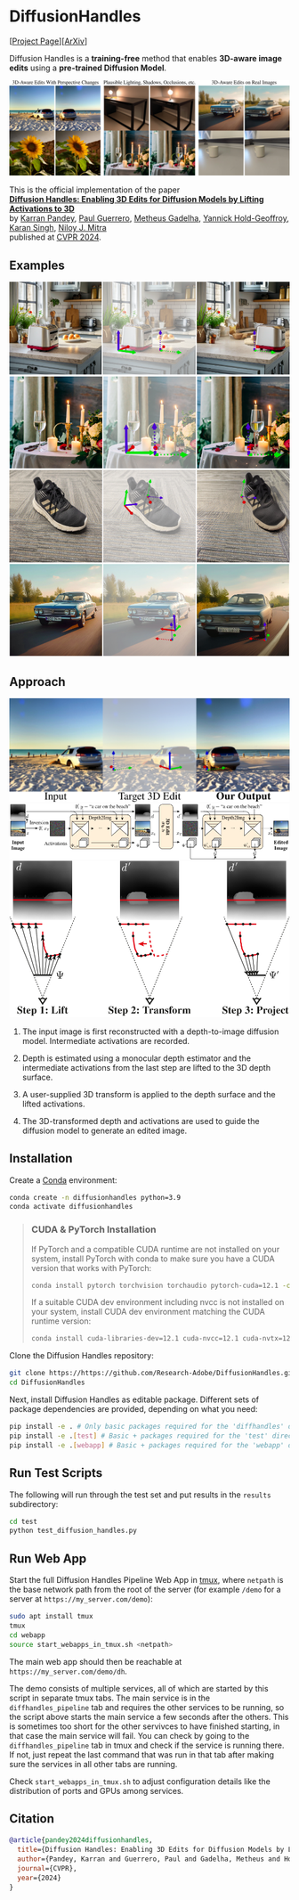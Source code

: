 # DiffusionHandles
[[Project Page](https://diffusionhandles.github.io/)][[ArXiv](https://arxiv.org/pdf/2312.02190)]

Diffusion Handles is a **training-free** method that enables **3D-aware image edits** using a **pre-trained Diffusion Model**.

![Teaser](media/teaser.png)

This is the official implementation of the paper\
[**Diffusion Handles: Enabling 3D Edits for Diffusion Models by Lifting Activations to 3D**](https://diffusionhandles.github.io/)\
by [Karran Pandey](https://karranpandey.github.io/), [Paul Guerrero](https://paulguerrero.net/), [Metheus Gadelha](http://mgadelha.me/), [Yannick Hold-Geoffroy](https://yannickhold.com/), [Karan Singh](https://www.dgp.toronto.edu/~karan/), [Niloy J. Mitra](http://www0.cs.ucl.ac.uk/staff/n.mitra/)\
published at [CVPR 2024](https://cvpr.thecvf.com/).

## Examples
![Example 1](media/toaster_screen.png)
![Example 2](media/wine_screen.png)
![Example 3](media/shoe.png)
![Example 4](media/real_car.png)

## Approach

![Example](media/example.png)
![Pipeline Overview](media/overview.png)
![Edit](media/edit.png)

1. The input image is first reconstructed with a depth-to-image diffusion model. Intermediate activations are recorded.

2. Depth is estimated using a monocular depth estimator and the intermediate activations from the last step are lifted to the 3D depth surface.

3. A user-supplied 3D transform is applied to the depth surface and the lifted activations.

4. The 3D-transformed depth and activations are used to guide the diffusion model to generate an edited image.

## Installation

<!-- ## Install as Package (Experimental)

Install Diffusion Handles as pip package.

```bash
pip install git+https://github.com/Research-Adobe/DiffusionHandles.git
```
TODO: make sure no dependencies are missing -->

Create a [Conda](https://docs.conda.io/en/latest/miniconda.html) environment:
```bash
conda create -n diffusionhandles python=3.9
conda activate diffusionhandles
```
> ### CUDA & PyTorch Installation
>
> If PyTorch and a compatible CUDA runtime are not installed on your system, install PyTorch with conda to make sure you have a CUDA version that works with PyTorch:
> ```bash
> conda install pytorch torchvision torchaudio pytorch-cuda=12.1 -c pytorch -c nvidia
> ```
>
> If a suitable CUDA dev environment including nvcc is not installed on your system, install CUDA dev environment matching the CUDA runtime version:
> ```bash
> conda install cuda-libraries-dev=12.1 cuda-nvcc=12.1 cuda-nvtx=12.1 cuda-cupti=12.1 -c nvidia
> ```

Clone the Diffusion Handles repository:
```bash
git clone https://https://github.com/Research-Adobe/DiffusionHandles.git
cd DiffusionHandles
```

Next, install Diffusion Handles as editable package. Different sets of package dependencies are provided, depending on what you need:
```bash
pip install -e . # Only basic packages required for the 'diffhandles' directory.
pip install -e .[test] # Basic + packages required for the 'test' directory.
pip install -e .[webapp] # Basic + packages required for the 'webapp' directory.
```

## Run Test Scripts

The following will run through the test set and put results in the `results` subdirectory:
```bash
cd test
python test_diffusion_handles.py
```

## Run Web App

Start the full Diffusion Handles Pipeline Web App in [tmux](https://github.com/tmux/tmux/wiki), where `netpath` is the base network path from the root of the server (for example `/demo` for a server at `https://my_server.com/demo`):
```bash
sudo apt install tmux
tmux
cd webapp
source start_webapps_in_tmux.sh <netpath>
```
The main web app should then be reachable at `https://my_server.com/demo/dh`.

The demo consists of multiple services, all of which are started by this script in separate tmux tabs. The main service is in the `diffhandles_pipeline` tab and requires the other services to be running, so the script above starts the main service a few seconds after the others. This is sometimes too short for the other servivces to have finished starting, in that case the main service will fail. You can check by going to the `diffhandles_pipeline` tab in tmux and check if the service is running there. If not, just repeat the last command that was run in that tab after making sure the services in all other tabs are running.

Check `start_webapps_in_tmux.sh` to adjust configuration details like the distribution of ports and GPUs among services.

## Citation
```bibtex
@article{pandey2024diffusionhandles,
  title={Diffusion Handles: Enabling 3D Edits for Diffusion Models by Lifting Activations to 3D},
  author={Pandey, Karran and Guerrero, Paul and Gadelha, Metheus and Hold-Geoffroy, Yannick and Singh, Karan and Mitra, Niloy J.},
  journal={CVPR},
  year={2024}
}
```
